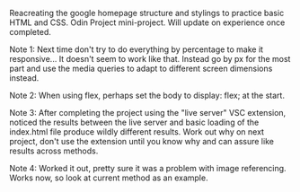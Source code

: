 Reacreating the google homepage structure and stylings to practice basic HTML and CSS. Odin Project mini-project.
Will update on experience once completed.

Note 1: Next time don't try to do everything by percentage to make it responsive... It doesn't seem to work like that. 
Instead go by px for the most part and use the media queries to adapt to different screen dimensions instead. 

Note 2: When using flex, perhaps set the body to display: flex; at the start.

Note 3: After completing the project using the "live server" VSC extension, noticed the results between the live server and basic loading of the index.html file produce
wildly different results. Work out why on next project, don't use the extension until you know why and can assure like results across methods. 

Note 4: Worked it out, pretty sure it was a problem with image referencing. Works now, so look at current method as an example.